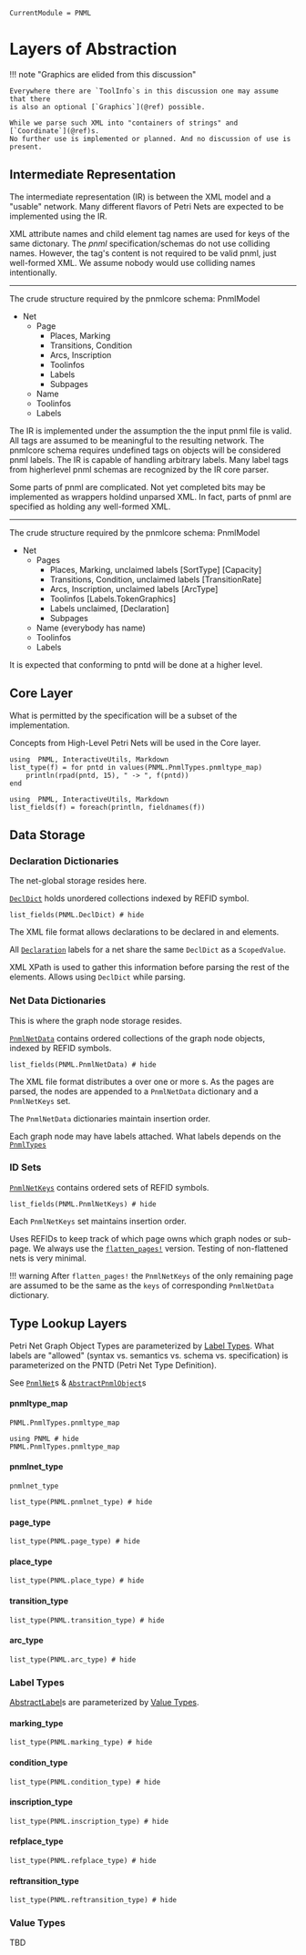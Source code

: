 ```@meta
CurrentModule = PNML
```
# Layers of Abstraction

!!! note "Graphics are elided from this discussion"

	Everywhere there are `ToolInfo`s in this discussion one may assume that there
	is also an optional [`Graphics`](@ref) possible.

	While we parse such XML into "containers of strings" and [`Coordinate`](@ref)s.
	No further use is implemented or planned. And no discussion of use is present.

## Intermediate Representation

The intermediate representation (IR) is between the XML model and
a "usable" network. Many different flavors of Petri Nets are expected
to be implemented using the IR.

XML attribute names and child element tag names are used for keys
of the same dictonary. The _pnml_ specification/schemas do not use colliding names.
However, the <toolspecific> tag's content is not required to be valid pnml, just
well-formed XML. We assume nobody would use colliding names intentionally.

----

The crude structure required by the pnmlcore schema:
PnmlModel
  - Net
    - Page
    	- Places, Marking
    	- Transitions, Condition
    	- Arcs, Inscription
    	- Toolinfos
    	- Labels
    	- Subpages
    - Name
	- Toolinfos
	- Labels

The IR is implemented under the assumption the the input pnml file is valid.
All tags are assumed to be meaningful to the resulting network.
The pnmlcore schema requires undefined tags on objects will be considered pnml labels.
The IR is capable of handling arbitrary labels.
Many label tags from higherlevel pnml schemas are recognized by the IR core parser.

Some parts of pnml are complicated. Not yet completed bits may be implemented
as wrappers holdind unparsed XML. In fact, parts of pnml are specified as holding
any well-formed XML.

----

The crude structure required by the pnmlcore schema:
PnmlModel
- Net
  * Pages
    - Places, Marking, unclaimed labels  [SortType] [Capacity]
    - Transitions, Condition, unclaimed labels [TransitionRate]
    - Arcs, Inscription, unclaimed labels [ArcType]
    - Toolinfos [Labels.TokenGraphics]
    - Labels unclaimed, [Declaration]
    - Subpages
  * Name (everybody has name)
  * Toolinfos
  * Labels

It is expected that conforming to pntd will be done at a higher level.

## Core Layer

What is permitted by the specification will be a subset of the implementation.

Concepts from High-Level Petri Nets will be used in the Core layer.

```@setup types
using  PNML, InteractiveUtils, Markdown
list_type(f) = for pntd in values(PNML.PnmlTypes.pnmltype_map)
    println(rpad(pntd, 15), " -> ", f(pntd))
end
```
```@setup fields
using  PNML, InteractiveUtils, Markdown
list_fields(f) = foreach(println, fieldnames(f))
```

## Data Storage

### Declaration Dictionaries

The net-global storage resides here.

[`DeclDict`](@ref) holds unordered collections indexed by REFID symbol.

```@example fields
list_fields(PNML.DeclDict) # hide
```
The XML file format allows declarations to be declared in <net> and <page> elements.

All [`Declaration`](@ref) labels for a net share the same `DeclDict` as a `ScopedValue`.

XML XPath is used to gather this information before parsing the rest of the elements.
Allows using `DeclDict` while parsing.

### Net Data Dictionaries

This is where the graph node storage resides.

 [`PnmlNetData`](@ref) contains ordered collections of the graph node objects, indexed by REFID symbols.

```@example fields
list_fields(PNML.PnmlNetData) # hide
```

The XML file format distributes a <net> over one or more <page>s. As the pages are parsed,
the nodes are appended to a `PnmlNetData` dictionary and a `PnmlNetKeys` set.

The `PnmlNetData` dictionaries maintain insertion order.

Each graph node may have labels attached.
What labels depends on the [`PnmlTypes`](@ref)

### ID Sets

[`PnmlNetKeys`](@ref) contains ordered sets of REFID symbols.

 ```@example fields
list_fields(PNML.PnmlNetKeys) # hide
```

Each `PnmlNetKeys` set maintains insertion order.

Uses REFIDs to keep track of which page owns which graph nodes or sub-page.
We always use the [`flatten_pages!`](@ref) version.
Testing of non-flattened nets is very minimal.

!!! warning
    After `flatten_pages!` the `PnmlNetKeys` of the only remaining page are assumed to be the same as the `keys` of corresponding `PnmlNetData` dictionary.

## Type Lookup Layers

Petri Net Graph Object Types are parameterized by [Label Types](@ref).
What labels are "allowed" (syntax vs. semantics vs. schema vs. specification)
is parameterized on the PNTD (Petri Net Type Definition).

See [`PnmlNet`](@ref)s & [`AbstractPnmlObject`](@ref)s

#### pnmltype\_map
```@docs; canonical=false
PNML.PnmlTypes.pnmltype_map
```
```@example
using PNML # hide
PNML.PnmlTypes.pnmltype_map
```
#### pnmlnet\_type
```@docs; canonical=false
pnmlnet_type
```
```@example types
list_type(PNML.pnmlnet_type) # hide
```

#### page\_type
```@example types
list_type(PNML.page_type) # hide
```
#### place\_type
```@example types
list_type(PNML.place_type) # hide
```
#### transition\_type
```@example types
list_type(PNML.transition_type) # hide
```
#### arc\_type
```@example types
list_type(PNML.arc_type) # hide
```

### Label Types

[AbstractLabel](@ref)s are parameterized by [Value Types](@ref).


#### marking\_type
```@example types
list_type(PNML.marking_type) # hide
```
#### condition\_type
```@example types
list_type(PNML.condition_type) # hide
```
#### inscription\_type
```@example types
list_type(PNML.inscription_type) # hide
```
#### refplace\_type
```@example types
list_type(PNML.refplace_type) # hide
```
#### reftransition\_type
```@example types
list_type(PNML.reftransition_type) # hide
```

### Value Types

TBD
